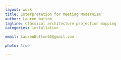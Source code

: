 ```yaml
---
layout: work
title: Interpretation for Meeting Modernism
author: Lauren button
tagline: Classical architecture projection mapping
categories: installation

email: LaurenButton95@gmail.com

photo: true

---
```



